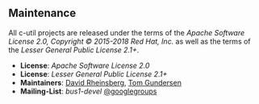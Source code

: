 ## Maintenance

All c-util projects are released under the terms of the *Apache Software License
2.0, Copyright © 2015-2018 Red Hat, Inc.* as well as the terms of the *Lesser
General Public License 2.1+*.

 * **License**: *Apache Software License 2.0*
 * **License**: *Lesser General Public License 2.1+*
 * **Maintainers**: [David Rheinsberg](https://github.com/dvdhrm),
                    [Tom Gundersen](https://github.com/teg)
 * **Mailing-List**: *bus1-devel* [@googlegroups](https://groups.google.com/forum/#!forum/bus1-devel)
